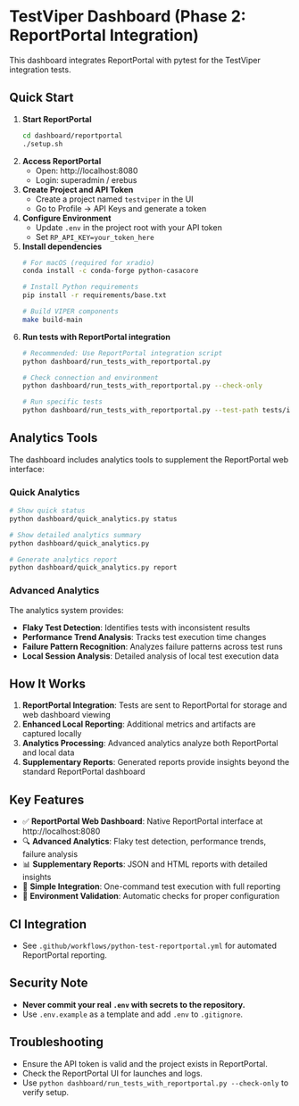 # TestViper Dashboard (Phase 2: ReportPortal Integration)

This dashboard integrates ReportPortal with pytest for the TestViper integration tests.

## Quick Start

1. **Start ReportPortal**
   ```bash
   cd dashboard/reportportal
   ./setup.sh
   ```
2. **Access ReportPortal**
   - Open: http://localhost:8080
   - Login: superadmin / erebus
3. **Create Project and API Token**
   - Create a project named `testviper` in the UI
   - Go to Profile → API Keys and generate a token
4. **Configure Environment**
   - Update `.env` in the project root with your API token
   - Set `RP_API_KEY=your_token_here`
5. **Install dependencies**
   ```bash
   # For macOS (required for xradio)
   conda install -c conda-forge python-casacore
   
   # Install Python requirements
   pip install -r requirements/base.txt
   
   # Build VIPER components
   make build-main
   ```
6. **Run tests with ReportPortal integration**
   ```bash
   # Recommended: Use ReportPortal integration script
   python dashboard/run_tests_with_reportportal.py
   
   # Check connection and environment
   python dashboard/run_tests_with_reportportal.py --check-only
   
   # Run specific tests
   python dashboard/run_tests_with_reportportal.py --test-path tests/integration/test_specific.py
   ```

## Analytics Tools

The dashboard includes analytics tools to supplement the ReportPortal web interface:

### Quick Analytics
```bash
# Show quick status
python dashboard/quick_analytics.py status

# Show detailed analytics summary
python dashboard/quick_analytics.py

# Generate analytics report
python dashboard/quick_analytics.py report
```

### Advanced Analytics
The analytics system provides:
- **Flaky Test Detection**: Identifies tests with inconsistent results
- **Performance Trend Analysis**: Tracks test execution time changes
- **Failure Pattern Recognition**: Analyzes failure patterns across test runs
- **Local Session Analysis**: Detailed analysis of local test execution data

## How It Works

1. **ReportPortal Integration**: Tests are sent to ReportPortal for storage and web dashboard viewing
2. **Enhanced Local Reporting**: Additional metrics and artifacts are captured locally
3. **Analytics Processing**: Advanced analytics analyze both ReportPortal and local data
4. **Supplementary Reports**: Generated reports provide insights beyond the standard ReportPortal dashboard

## Key Features

- ✅ **ReportPortal Web Dashboard**: Native ReportPortal interface at http://localhost:8080
- 🔍 **Advanced Analytics**: Flaky test detection, performance trends, failure analysis
- 📊 **Supplementary Reports**: JSON and HTML reports with detailed insights
- 🚀 **Simple Integration**: One-command test execution with full reporting
- 🔧 **Environment Validation**: Automatic checks for proper configuration

## CI Integration
- See `.github/workflows/python-test-reportportal.yml` for automated ReportPortal reporting.

## Security Note
- **Never commit your real `.env` with secrets to the repository.**
- Use `.env.example` as a template and add `.env` to `.gitignore`.

## Troubleshooting
- Ensure the API token is valid and the project exists in ReportPortal.
- Check the ReportPortal UI for launches and logs.
- Use `python dashboard/run_tests_with_reportportal.py --check-only` to verify setup.
